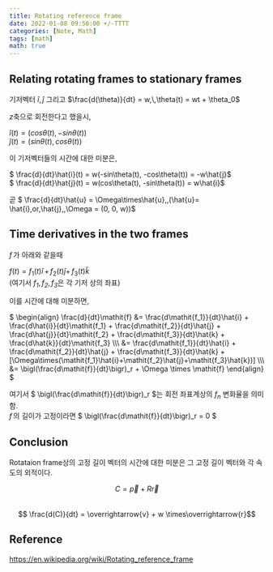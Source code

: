 ```yaml
---
title: Rotating reference frame
date: 2022-01-08 09:50:00 +/-TTTT
categories: [Note, Math]
tags: [math]  
math: true
---
```


## Relating rotating frames to stationary frames

기저벡터 $\hat{i},\,\hat{j}$ 그리고 $\frac{d(\theta)}{dt} = w,\,\theta(t) = wt + \theta_0$ 

$z$축으로 회전한다고 했을시,

$\hat{i}(t) = (cos\theta(t), -sin\theta(t))$  
$\hat{j}(t) = (sin\theta(t), cos\theta(t))$

이 기저벡터들의 시간에 대한 미분은,

$ \frac{d}{dt}\hat{i}(t) = w(-sin\theta(t), -cos\theta(t)) = -w\hat{j}$  
$ \frac{d}{dt}\hat{j}(t) = w(cos\theta(t), -sin\theta(t)) = w\hat{i}$  

곧 $ \frac{d}{dt}\hat{u} = \Omega\times\hat{u}\,\,(\hat{u}= \hat{i}\,or\,\hat{j},\,\Omega = (0, 0, w))$

## Time derivatives in the two frames

$\mathit{f}\,$가 아래와 같을때  

$\mathit{f}(t) = \mathit{f}_1(t)\hat{i}\,+\,\mathit{f}_2(t)\hat{j}+\,\mathit{f}_3(t)\hat{k}$  
(여기서 $\mathit{f_1},\,\mathit{f_2},\,\mathit{f_3}$은 각 기저 상의 좌표)

이를 시간에 대해 미분하면,  

$ \begin{align} \frac{d}{dt}\mathit{f} &= \frac{d\mathit{f_1}}{dt}\hat{i} + \frac{d\hat{i}}{dt}\mathit{f_1} +
\frac{d\mathit{f_2}}{dt}\hat{j} + \frac{d\hat{j}}{dt}\mathit{f_2} +
\frac{d\mathit{f_3}}{dt}\hat{k} + \frac{d\hat{k}}{dt}\mathit{f_3} \\\\\\
&= \frac{d\mathit{f_1}}{dt}\hat{i} + \frac{d\mathit{f_2}}{dt}\hat{j} + \frac{d\mathit{f_3}}{dt}\hat{k} + [\Omega\times(\mathit{f_1}\hat{i}+\mathit{f_2}\hat{j}+\mathit{f_3}\hat{k})] \\\\\\
&= \bigl(\frac{d\mathit{f}}{dt}\bigr)_r + \Omega \times \mathit{f}
\end{align} $  

여기서 $ \bigl(\frac{d\mathit{f}}{dt}\bigr)_r $는 회전 좌표계상의 $\mathit{f}_n$ 변화율을 의미함.  
$\mathit{f}\,$의 길이가 고정이라면 $ \bigl(\frac{d\mathit{f}}{dt}\bigr)_r = 0 $  

## Conclusion

Rotataion frame상의 고정 길이 벡터의 시간에 대한 미분은 그 고정 길이 벡터와 각 속도의 외적이다.    

$$ C = \overrightarrow{p} + R\overrightarrow{r} $$  
$$ \frac{d(C)}{dt} = \overrightarrow{v} + w \times\overrightarrow{r}$$  


## Reference

<https://en.wikipedia.org/wiki/Rotating_reference_frame>